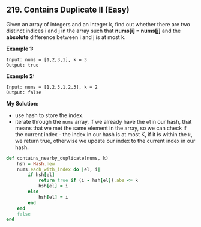 ## 219. Contains Duplicate II (Easy)
Given an array of integers and an integer k, find out whether there are two distinct indices i and j in the array such that **nums[i] = nums[j]** and the **absolute** difference between i and j is at most k.

__Example 1:__
```
Input: nums = [1,2,3,1], k = 3
Output: true
```
__Example 2:__
```
Input: nums = [1,2,3,1,2,3], k = 2
Output: false
```
__My Solution:__
- use hash to store the index.
- iterate through the `nums` array, if we already have the `el`in our hash, that means that we met the same element in the array, so we can check if the current index - the index in our hash is at most K, if it is within the `k`, we return true, otherwise we update our index to the current index in our hash.
```ruby
def contains_nearby_duplicate(nums, k)
    hsh = Hash.new
    nums.each_with_index do |el, i|
        if hsh[el]
            return true if (i - hsh[el]).abs <= k
            hsh[el] = i
        else
            hsh[el] = i
        end
    end
    false
end
```
